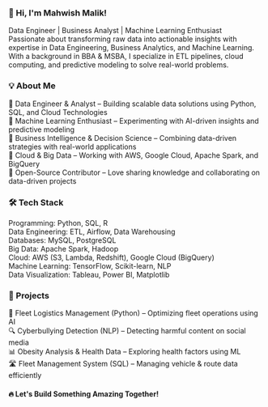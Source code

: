### 👋 Hi, I'm Mahwish Malik! <br>
Data Engineer | Business Analyst | Machine Learning Enthusiast<br>
Passionate about transforming raw data into actionable insights with expertise in Data Engineering, Business Analytics, and Machine Learning. With a background in BBA & MSBA, I specialize in ETL pipelines, cloud computing, and predictive modeling to solve real-world problems.<br>

### 💡 **About Me**<br>
🔹 Data Engineer & Analyst – Building scalable data solutions using Python, SQL, and Cloud Technologies<br>
🔹 Machine Learning Enthusiast – Experimenting with AI-driven insights and predictive modeling<br>
🔹 Business Intelligence & Decision Science – Combining data-driven strategies with real-world applications<br>
🔹 Cloud & Big Data – Working with AWS, Google Cloud, Apache Spark, and BigQuery<br>
🔹 Open-Source Contributor – Love sharing knowledge and collaborating on data-driven projects<br>

### **🛠️ Tech Stack**<br>
Programming: Python, SQL, R<br>
Data Engineering: ETL, Airflow, Data Warehousing<br>
Databases: MySQL, PostgreSQL<br>
Big Data: Apache Spark, Hadoop<br>
Cloud: AWS (S3, Lambda, Redshift), Google Cloud (BigQuery)<br>
Machine Learning: TensorFlow, Scikit-learn, NLP<br>
Data Visualization: Tableau, Power BI, Matplotlib<br>

### 📌 Projects<br>
🚀 Fleet Logistics Management (Python) – Optimizing fleet operations using AI<br>
🔍 Cyberbullying Detection (NLP) – Detecting harmful content on social media<br>
📊 Obesity Analysis & Health Data – Exploring health factors using ML<br>
🛣️ Fleet Management System (SQL) – Managing vehicle & route data efficiently<br>

#### 🔥 Let's Build Something Amazing Together!
